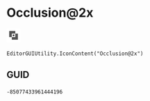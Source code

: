 # Occlusion@2x
![](/img/Occlusion@2x.png)

``` CSharp
EditorGUIUtility.IconContent("Occlusion@2x")
```
## GUID
```
-85077433961444196
```
